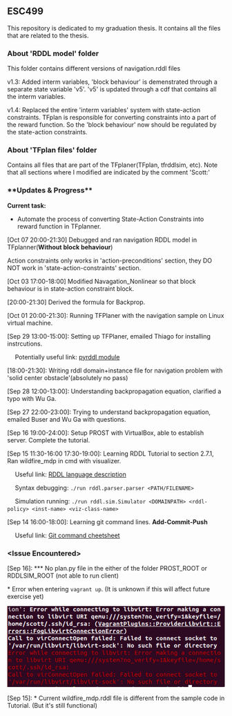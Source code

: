 ## ESC499
This repository is dedicated to my graduation thesis. It contains all the files that are related to the thesis. 

### About 'RDDL model' folder
This folder contains different versions of navigation.rddl files

v1.3: Added interm variables, 'block behaviour' is demenstrated through a separate state variable 'v5'. 'v5' is updated through a cdf that contains all the interm variables.
 
v1.4: Replaced the entire 'interm variables' system with state-action constraints. TFplan is responsible for converting constraints into a part of the reward function. So the 'block behaviour' now should be regulated by the state-action constraints.  
### About 'TFplan files' folder
Contains all files that are part of the TFplaner(TFplan, tfrddlsim, etc). 
Note that all sections where I modified are indicated by the comment 'Scott:'


###  \*\*Updates & Progress\*\*
**Current task:** 
* Automate the process of converting State-Action Constraints into reward function in TFplanner.


[Oct 07 20:00-21:30] Debugged and ran navigation RDDL model in TFplanner(**Without block behaviour**)

Action constraints only works in 'action-preconditions' section, they DO NOT work in 'state-action-constraints' section.

[Oct 03 17:00-18:00] Modified Navagation_Nonlinear so that block behaviour is in state-action constraint block.

[20:00-21:30] Derived the formula for Backprop.

[Oct 01 20:00-21:30]: Running TFPlaner with the navigation sample on Linux virtual machine.

[Sep 29 13:00-15:00]: Setting up TFPlaner, emailed Thiago for installing instrcutions.

&emsp; Potentially useful link: [pyrddl module](https://pypi.org/project/pyrddl/)

[18:00-21:30]: Writing rddl domain+instance file for navigation problem with 'solid center obstacle'(absolutely no pass) 

[Sep 28 12:00-13:00]: Understanding backpropagation equation, clarified a typo with Wu Ga.

[Sep 27 22:00-23:00]: Trying to understand backpropagation equation, emailed Buser and Wu Ga with questions.

[Sep 16 19:00-24:00]: Setup PROST with VirtualBox, able to establish server. Complete the tutorial.

[Sep 15 11:30-16:00 17:30-19:00]: Learning RDDL Tutorial to section 2.7.1, Ran wildfire_mdp in cmd with visualizer.

&emsp; Useful link: [RDDL language description](https://sites.google.com/site/rddltutorial/rddl-language-discription)

&emsp; Syntax debugging: `./run rddl.parser.parser <PATH/FILENAME>`

&emsp; Simulation running: `./run rddl.sim.Simulator <DOMAINPATH> <rddl-policy> <inst-name> <viz-class-name>`

[Sep 14 16:00-18:00]: Learning git command lines. **Add-Commit-Push**

&emsp; Useful link: [Git command cheetsheet](https://education.github.com/git-cheat-sheet-education.pdf)



### \<Issue Encountered\>
[Sep 16]: \*\*\* No plan.py file in the either of the folder PROST_ROOT or RDDLSIM_ROOT (not able to run client)

\* Error when entering `vagrant up`. (It is unknown if this will affect future exercise yet)

![](https://github.com/songziya/ESC499/blob/master/General%20Documents/Issues/vagrant%20up.png)

[Sep 15]: \* Current wildfire_mdp.rddl file is different from the sample code in Tutorial. (But it's still functional)


